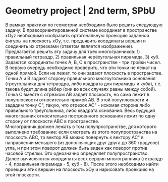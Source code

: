 # Geometry project | 2nd term, SPbU
В рамках практики по геометрии необходимо было решить следующую задачу:
В правоориентированной системе координат в пространстве xOyz необходимо изобразить ортогональную проекцию заданной фигуры на плоскость xOy, т.е. предъявить координаты вершин и соединить их отрезками (ответом является изображение). Предлагается решить эту задачу для трёх многогранников: 1) правильный тетраэдр, 2) правильная черёхугольная пирамида, 3) куб.  
Задаются координаты точек А, В, С в пространстве - три тройки чисел. В первую очередь необходимо проверить, что эти точки не лежат на одной прямой. Если не лежат, то они задают плоскость в пространстве. Точки А и В задают сторону правильного многоугольника основания (треугольника для тетраэдра, либо квадрата для пирамиды и куба), т.е. такова будет длина рёбер (они во всех случаях равны между собой).  
Точка С вместе с отрезком АВ задаёт плоскость, но сама лежит в полуплоскости относительно прямой АВ. В этой полуплоскости и зададим точку С", такую, что отрезок АС" - искомая сторона либо правильного треугольника, либо квадрата основания. Весь будущий многогранник относительно построенного основания лежит по одну сторону от плоскости АВС в пространстве.  
Многогранник должен лежать в том полупространстве, для которого выполнено требование: если смотреть из этого полупространства на плоскость АВС, то вектор АВ можно повернуть к вектору АС" в направлении меньшего (из дополняющих друг друга до 360 градусов) угла, и при этом поворот должен быть виден как поворот против часовой стрелки. Это однозначно определяет полупространство.  
Далее вычисляются координаты всех вершин многогранника (тетраэдр - 4, правильная пирамида - 5, куб - 8). После этого необходимо найти проекции этих вершин на плоскость хОу и нарисовать проекцию на этой плоскости.
